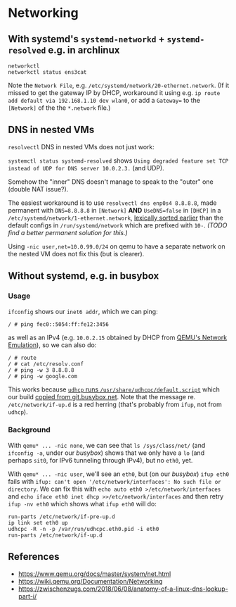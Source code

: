 # Networking

## With systemd's `systemd-networkd` + `systemd-resolved` e.g. in archlinux

    networkctl
    networkctl status ens3cat

Note the `Network File`, e.g. `/etc/systemd/network/20-ethernet.network`.
(If it missed to get the gateway IP by DHCP, workaround it using
e.g. `ip route add default via 192.168.1.10 dev wlan0`, or add
a `Gateway=` to the `[Network]` of the the `*.network` file.)


## DNS in nested VMs

`resolvectl` DNS in nested VMs does not just work:

`systemctl status systemd-resolved` shows `Using degraded feature set TCP instead of UDP for DNS server 10.0.2.3.` (and UDP).

Somehow the "inner" DNS doesn't manage to speak to the "outer" one (double NAT issue?).

The easiest workaround is to use `resolvectl dns enp0s4 8.8.8.8`, made permanent with `DNS=8.8.8.8` in `[Network]` **AND** `UseDNS=false` in `[DHCP]` in a `/etc/systemd/network/1-ethernet.network`,  [lexically sorted earlier](https://superuser.com/a/1354974/66965) than the default configs in `/run/systemd/network` which are prefixed with `10-`.  _(TODO find a better permanent solution for this.)_

Using `-nic user,net=10.0.99.0/24` on qemu to have a separate network on the nested VM does not fix this (but is clearer).


## Without systemd, e.g. in busybox

### Usage

`ifconfig` shows our `inet6 addr`, which we can ping:

    / # ping fec0::5054:ff:fe12:3456

as well as an IPv4 (e.g. `10.0.2.15` obtained by DHCP from
[QEMU's Network Emulation](https://www.qemu.org/docs/master/system/net.html)), so we can also do:

    / # route
    / # cat /etc/resolv.conf
    / # ping -w 3 8.8.8.8
    / # ping -w google.com

This works because [`udhcp` runs `/usr/share/udhcpc/default.script`](https://udhcp.busybox.net/README.udhcpc)
which our build [copied from git.busybox.net](https://git.busybox.net/busybox/plain/examples/udhcp/simple.script).
Note that the message re. `/etc/network/if-up.d` is a red herring (that's probably from `ifup`, not from `udhcp`).


### Background

With `qemu* ... -nic none`, we can see that `ls /sys/class/net/`
(and `ifconfig -a`, under our _busybox_) shows that we only have a `lo`
(and perhaps `sit0`, for IPv6 tunneling through IPv4), but no `eth0`, yet.

With `qemu* ... -nic user`, we'll see an `eth0`, but (on our _busybox_)
`ifup eth0` fails with `ifup: can't open '/etc/network/interfaces': No such file or directory`.
We can fix this with `echo auto eth0 >/etc/network/interfaces` and `echo iface eth0 inet dhcp >>/etc/network/interfaces` and then retry `ifup -nv eth0` which shows what `ifup eth0` will do:

    run-parts /etc/network/if-pre-up.d
    ip link set eth0 up
    udhcpc -R -n -p /var/run/udhcpc.eth0.pid -i eth0
    run-parts /etc/network/if-up.d

## References

* https://www.qemu.org/docs/master/system/net.html
* https://wiki.qemu.org/Documentation/Networking
* https://zwischenzugs.com/2018/06/08/anatomy-of-a-linux-dns-lookup-part-i/
